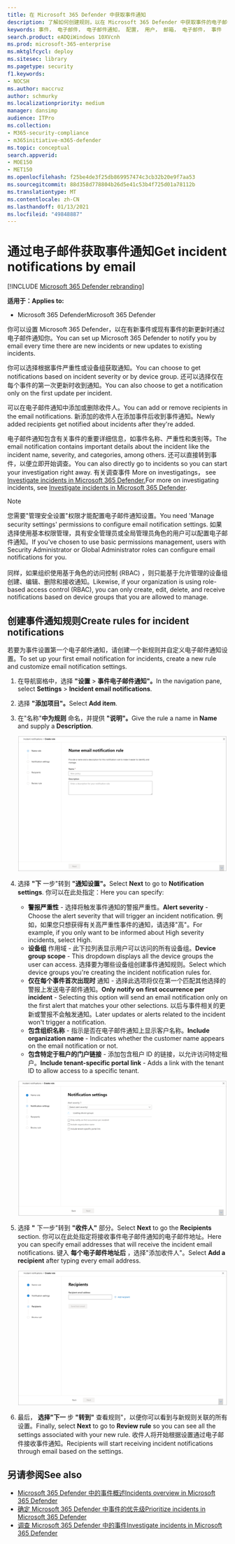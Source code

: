 ```yaml
---
title: 在 Microsoft 365 Defender 中获取事件通知
description: 了解如何创建规则，以在 Microsoft 365 Defender 中获取事件的电子邮件通知
keywords: 事件， 电子邮件， 电子邮件通知， 配置， 用户， 邮箱， 电子邮件， 事件
search.product: eADQiWindows 10XVcnh
ms.prod: microsoft-365-enterprise
ms.mktglfcycl: deploy
ms.sitesec: library
ms.pagetype: security
f1.keywords:
- NOCSH
ms.author: maccruz
author: schmurky
ms.localizationpriority: medium
manager: dansimp
audience: ITPro
ms.collection:
- M365-security-compliance
- m365initiative-m365-defender
ms.topic: conceptual
search.appverid:
- MOE150
- MET150
ms.openlocfilehash: f25be4de3f25db869957474c3cb32b20e9f7aa53
ms.sourcegitcommit: 88d358d778804b26d5e41c53b4f725d01a78112b
ms.translationtype: MT
ms.contentlocale: zh-CN
ms.lasthandoff: 01/13/2021
ms.locfileid: "49848887"
---
```

# <a name="get-incident-notifications-by-email"></a><span data-ttu-id="11b3f-104">通过电子邮件获取事件通知</span><span class="sxs-lookup"><span data-stu-id="11b3f-104">Get incident notifications by email</span></span>

[!INCLUDE [Microsoft 365 Defender rebranding](../includes/microsoft-defender.md)]


<span data-ttu-id="11b3f-105">**适用于：**</span><span class="sxs-lookup"><span data-stu-id="11b3f-105">**Applies to:**</span></span>
- <span data-ttu-id="11b3f-106">Microsoft 365 Defender</span><span class="sxs-lookup"><span data-stu-id="11b3f-106">Microsoft 365 Defender</span></span>

<span data-ttu-id="11b3f-107">你可以设置 Microsoft 365 Defender，以在有新事件或现有事件的新更新时通过电子邮件通知你。</span><span class="sxs-lookup"><span data-stu-id="11b3f-107">You can set up Microsoft 365 Defender to notify you by email every time there are new incidents or new updates to existing incidents.</span></span> 

<span data-ttu-id="11b3f-108">你可以选择根据事件严重性或设备组获取通知。</span><span class="sxs-lookup"><span data-stu-id="11b3f-108">You can choose to get notifications based on incident severity or by device group.</span></span> <span data-ttu-id="11b3f-109">还可以选择仅在每个事件的第一次更新时收到通知。</span><span class="sxs-lookup"><span data-stu-id="11b3f-109">You can also choose to get a notification only on the first update per incident.</span></span>

<span data-ttu-id="11b3f-110">可以在电子邮件通知中添加或删除收件人。</span><span class="sxs-lookup"><span data-stu-id="11b3f-110">You can add or remove recipients in the email notifications.</span></span> <span data-ttu-id="11b3f-111">新添加的收件人在添加事件后收到事件通知。</span><span class="sxs-lookup"><span data-stu-id="11b3f-111">Newly added recipients get notified about incidents after they're added.</span></span> 

<span data-ttu-id="11b3f-112">电子邮件通知包含有关事件的重要详细信息，如事件名称、严重性和类别等。</span><span class="sxs-lookup"><span data-stu-id="11b3f-112">The email notification contains important details about the incident like the incident name, severity, and categories, among others.</span></span> <span data-ttu-id="11b3f-113">还可以直接转到事件，以便立即开始调查。</span><span class="sxs-lookup"><span data-stu-id="11b3f-113">You can also directly go to incidents so you can start your investigation right away.</span></span> <span data-ttu-id="11b3f-114">有关调查事件 More on investigatings， see [Investigate incidents in Microsoft 365 Defender.](https://docs.microsoft.com/microsoft-365/security/mtp/investigate-incidents)</span><span class="sxs-lookup"><span data-stu-id="11b3f-114">For more on investigating incidents, see [Investigate incidents in Microsoft 365 Defender](https://docs.microsoft.com/microsoft-365/security/mtp/investigate-incidents).</span></span>

>[!NOTE]
><span data-ttu-id="11b3f-115">您需要"管理安全设置"权限才能配置电子邮件通知设置。</span><span class="sxs-lookup"><span data-stu-id="11b3f-115">You need 'Manage security settings' permissions to configure email notification settings.</span></span> <span data-ttu-id="11b3f-116">如果选择使用基本权限管理，具有安全管理员或全局管理员角色的用户可以配置电子邮件通知。</span><span class="sxs-lookup"><span data-stu-id="11b3f-116">If you've chosen to use basic permissions management, users with Security Administrator or Global Administrator roles can configure email notifications for you.</span></span> <br> <br>
<span data-ttu-id="11b3f-117">同样，如果组织使用基于角色的访问控制 (RBAC) ，则只能基于允许管理的设备组创建、编辑、删除和接收通知。</span><span class="sxs-lookup"><span data-stu-id="11b3f-117">Likewise, if your organization is using role-based access control (RBAC), you can only create, edit, delete, and receive notifications based on device groups that you are allowed to manage.</span></span>

## <a name="create-rules-for-incident-notifications"></a><span data-ttu-id="11b3f-118">创建事件通知规则</span><span class="sxs-lookup"><span data-stu-id="11b3f-118">Create rules for incident notifications</span></span>

<span data-ttu-id="11b3f-119">若要为事件设置第一个电子邮件通知，请创建一个新规则并自定义电子邮件通知设置。</span><span class="sxs-lookup"><span data-stu-id="11b3f-119">To set up your first email notification for incidents, create a new rule and customize email notification settings.</span></span>

1. <span data-ttu-id="11b3f-120">在导航窗格中，选择 **"设置**  >  **事件电子邮件通知"。**</span><span class="sxs-lookup"><span data-stu-id="11b3f-120">In the navigation pane, select **Settings** > **Incident email notifications**.</span></span>
2. <span data-ttu-id="11b3f-121">选择 **"添加项目"。**</span><span class="sxs-lookup"><span data-stu-id="11b3f-121">Select **Add item**.</span></span>
3. <span data-ttu-id="11b3f-122">在"名称"**中为规则** 命名，并提供 **"说明"。**</span><span class="sxs-lookup"><span data-stu-id="11b3f-122">Give the rule a name in **Name** and supply a **Description**.</span></span>

    ![为事件电子邮件创建规则窗口](../../media/incidentemailnotif1.png) 
4. <span data-ttu-id="11b3f-124">选择 **"下** 一步"转到 **"通知设置"。**</span><span class="sxs-lookup"><span data-stu-id="11b3f-124">Select **Next** to go to **Notification settings**.</span></span> <span data-ttu-id="11b3f-125">你可以在此处指定：</span><span class="sxs-lookup"><span data-stu-id="11b3f-125">Here you can specify:</span></span>
    - <span data-ttu-id="11b3f-126">**警报严重性** - 选择将触发事件通知的警报严重性。</span><span class="sxs-lookup"><span data-stu-id="11b3f-126">**Alert severity** - Choose the alert severity that will trigger an incident notification.</span></span> <span data-ttu-id="11b3f-127">例如，如果您只想获得有关高严重性事件的通知，请选择"高"。</span><span class="sxs-lookup"><span data-stu-id="11b3f-127">For example, if you only want to be informed about High severity incidents, select High.</span></span>
    - <span data-ttu-id="11b3f-128">**设备组** 作用域 - 此下拉列表显示用户可以访问的所有设备组。</span><span class="sxs-lookup"><span data-stu-id="11b3f-128">**Device group scope** - This dropdown displays all the device groups the user can access.</span></span> <span data-ttu-id="11b3f-129">选择要为哪些设备组创建事件通知规则。</span><span class="sxs-lookup"><span data-stu-id="11b3f-129">Select which device groups you're creating the incident notification rules for.</span></span>
    - <span data-ttu-id="11b3f-130">**仅在每个事件首次出现时** 通知 - 选择此选项将仅在第一个匹配其他选择的警报上发送电子邮件通知。</span><span class="sxs-lookup"><span data-stu-id="11b3f-130">**Only notify on first occurrence per incident** - Selecting this option will send an email notification only on the first alert that matches your other selections.</span></span> <span data-ttu-id="11b3f-131">以后与事件相关的更新或警报不会触发通知。</span><span class="sxs-lookup"><span data-stu-id="11b3f-131">Later updates or alerts related to the incident won't trigger a notification.</span></span>
    - <span data-ttu-id="11b3f-132">**包含组织名称** - 指示是否在电子邮件通知上显示客户名称。</span><span class="sxs-lookup"><span data-stu-id="11b3f-132">**Include organization name** - Indicates whether the customer name appears on the email notification or not.</span></span>
    - <span data-ttu-id="11b3f-133">**包含特定于租户的门户链接** - 添加包含租户 ID 的链接，以允许访问特定租户。</span><span class="sxs-lookup"><span data-stu-id="11b3f-133">**Include tenant-specific portal link** -  Adds a link with the tenant ID to allow access to a specific tenant.</span></span>
    
    ![事件电子邮件的 Notif 设置窗口](../../media/incidentemailnotif2.png)
5. <span data-ttu-id="11b3f-135">选择 **"** 下一步"转到 **"收件人"** 部分。</span><span class="sxs-lookup"><span data-stu-id="11b3f-135">Select **Next** to go the **Recipients** section.</span></span> <span data-ttu-id="11b3f-136">你可以在此处指定将接收事件电子邮件通知的电子邮件地址。</span><span class="sxs-lookup"><span data-stu-id="11b3f-136">Here you can specify email addresses that will receive the incident email notifications.</span></span> <span data-ttu-id="11b3f-137">键入 **每个电子邮件地址后** ，选择"添加收件人"。</span><span class="sxs-lookup"><span data-stu-id="11b3f-137">Select **Add a recipient** after typing every email address.</span></span>

    ![事件电子邮件的"添加收件人"窗口](../../media/incidentemailnotif3.png) 

6. <span data-ttu-id="11b3f-139">最后， **选择"下一** 步 **"转到"** 查看规则"，以便你可以看到与新规则关联的所有设置。</span><span class="sxs-lookup"><span data-stu-id="11b3f-139">Finally, select **Next** to go to **Review rule** so you can see all the settings associated with your new rule.</span></span> <span data-ttu-id="11b3f-140">收件人将开始根据设置通过电子邮件接收事件通知。</span><span class="sxs-lookup"><span data-stu-id="11b3f-140">Recipients will start receiving incident notifications through email based on the settings.</span></span>

## <a name="see-also"></a><span data-ttu-id="11b3f-141">另请参阅</span><span class="sxs-lookup"><span data-stu-id="11b3f-141">See also</span></span>
- [<span data-ttu-id="11b3f-142">Microsoft 365 Defender 中的事件概述</span><span class="sxs-lookup"><span data-stu-id="11b3f-142">Incidents overview in Microsoft 365 Defender</span></span>](https://docs.microsoft.com/microsoft-365/security/mtp/incidents-overview)
- [<span data-ttu-id="11b3f-143">确定 Microsoft 365 Defender 中事件的优先级</span><span class="sxs-lookup"><span data-stu-id="11b3f-143">Prioritize incidents in Microsoft 365 Defender</span></span>](https://docs.microsoft.com/microsoft-365/security/mtp/incident-queue)
- [<span data-ttu-id="11b3f-144">调查 Microsoft 365 Defender 中的事件</span><span class="sxs-lookup"><span data-stu-id="11b3f-144">Investigate incidents in Microsoft 365 Defender</span></span>](https://docs.microsoft.com/microsoft-365/security/mtp/investigate-incidents)

